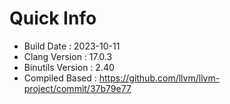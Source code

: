 # Quick Info
* Build Date : 2023-10-11
* Clang Version : 17.0.3
* Binutils Version : 2.40
* Compiled Based : https://github.com/llvm/llvm-project/commit/37b79e77
